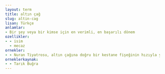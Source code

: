 ```yaml
---
layout: term
title: altın çağ
slug: altin-cag
lisan: Türkçe
anlamlar:
- Bir şey veya bir kimse için en verimli, en başarılı dönem
ozellikler:
- - isim
  - mecaz
ornekler:
- - Nuran Tiyatrosu, altın çağına doğru bir kestane fişeğinin hızıyla yükseliyordu.
orneklerkaynak:
- - Tarık Buğra
---
```

